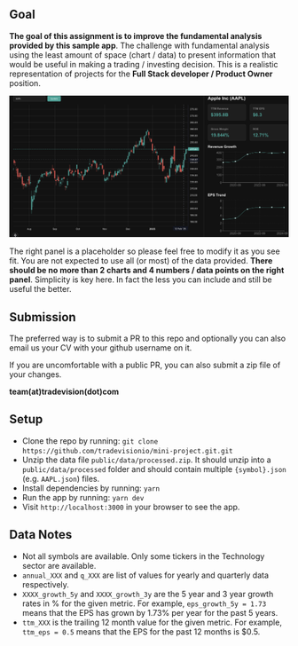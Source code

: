 ## Goal
**The goal of this assignment is to improve the fundamental analysis provided by this sample app**. The challenge with fundamental analysis using the least amount of space (chart / data) to present information that would be useful in making a trading / investing decision. This is a realistic representation of projects for the **Full Stack developer / Product Owner** position. 

![TradeVision Screenshot](./image.png)

The right panel is a placeholder so please feel free to modify it as you see fit. You are not expected to use all (or most) of the data provided. **There should be no more than 2 charts and 4 numbers / data points on the right panel**. Simplicity is key here. In fact the less you can include and still be useful the better.

## Submission
The preferred way is to submit a PR to this repo and optionally you can also email us your CV with your github username on it. 

If you are uncomfortable with a public PR, you can also submit a zip file of your changes.

**team(at)tradevision(dot)com**

## Setup
- Clone the repo by running: `git clone https://github.com/tradevisionio/mini-project.git.git`
- Unzip the data file `public/data/processed.zip`. It should unzip into a `public/data/processed` folder and should contain multiple `{symbol}.json` (e.g. `AAPL.json`) files.
- Install dependencies by running: `yarn`
- Run the app by running: `yarn dev`
- Visit `http://localhost:3000` in your browser to see the app.

## Data Notes
- Not all symbols are available. Only some tickers in the Technology sector are available.
- `annual_XXX` and `q_XXX` are list of values for yearly and quarterly data respectively.
- `XXXX_growth_5y` and `XXXX_growth_3y` are the 5 year and 3 year growth rates in % for the given metric. For example, `eps_growth_5y = 1.73` means that the EPS has grown by 1.73% per year for the past 5 years.
- `ttm_XXX` is the trailing 12 month value for the given metric. For example, `ttm_eps = 0.5` means that the EPS for the past 12 months is $0.5.